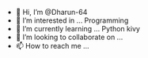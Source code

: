 - 👋 Hi, I’m @Dharun-64
- 👀 I’m interested in ... Programming
- 🌱 I’m currently learning ... Python kivy
- 💞️ I’m looking to collaborate on ...
- 📫 How to reach me ...

<!---
Dharun-64/Dharun-64 is a ✨ special ✨ repository because its `README.md` (this file) appears on your GitHub profile.
You can click the Preview link to take a look at your changes.
--->
